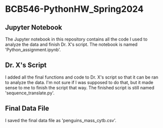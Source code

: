 # BCB546-PythonHW_Spring2024

## Jupyter Notebook

The Jupyter notebook in this repository contains all the code I used to analyze the data and finish Dr. X's script. The notebook is named 'Python_assignment.ipynb'.

## Dr. X's Script

I added all the final functions and code to Dr. X's script so that it can be ran to analyze the data. I'm not sure if I was supposed to do that, but it made sense to me to finish the script that way. The finished script is still named 'sequence_translate.py'. 

## Final Data File

I saved the final data file as 'penguins_mass_cytb.csv'.

